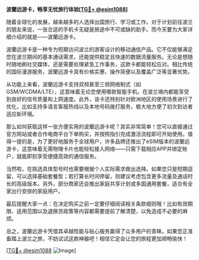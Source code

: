 **波蘭远游卡，畅享无忧旅行体验[[TG💪+ @esim1088](https://t.me/s/esim1088)]**

随着全球化的发展，越来越多的人选择出国旅行、学习或工作。对于计划前往波兰的朋友来说，一张合适的手机卡无疑是旅途中不可或缺的助手。而今天要为大家详细介绍的就是——波蘭远游卡。

波蘭远游卡是一种专为短期访问波兰的游客设计的移动通信产品。它不仅能够满足您在波兰期间的基本通话需求，还能提供稳定且快速的数据流量服务。无论是想随时随地刷社交媒体，还是需要处理紧急工作事务，这款卡都能轻松应对。相比传统的国际漫游服务，波蘭远游卡具有价格实惠、操作简便以及覆盖广泛等显著优势。

从功能上来看，波蘭远游卡支持双频甚至三频网络制式（如GSM/WCDMA/LTE），这意味着无论您使用哪款智能手机，在波兰境内都能享受到良好的信号质量和上网速度。此外，该卡还特别针对欧洲地区的使用场景进行了优化，比如支持多语言客服热线以及本地号码拨打服务，极大地方便了初次到访者适应新环境。

那么如何获取这样一张方便实用的波蘭远游卡呢？其实非常简单！您可以直接通过官方网站或者合作电商平台下单购买，并按照指引完成激活流程即可开始使用。值得一提的是，为了更好地服务于全球用户，许多品牌还推出了eSIM版本的波蘭远游卡，这意味着无需物理卡片也能轻松接入网络——只需下载相应APP并绑定账户，就能即刻享受便捷高效的通信服务。

当然啦，在挑选具体型号时也需要根据个人实际需求做出选择。如果您只是短期逗留，可以选择基础套餐型；若打算长时间停留，则建议考虑包含更多流量及通话时长的高级版本。另外，部分商家还会推出家庭共享计划或多国通用套餐，适合有全家出行安排的家庭用户。

最后提醒大家一点：在决定购买之前一定要仔细阅读相关条款细则哦！比如有效期限、适用范围以及退换货政策等内容都需要提前了解清楚，以免造成不必要的麻烦。

总之，波蘭远游卡凭借其卓越性能与贴心服务赢得了众多用户的青睐。如果您正准备踏上波兰之旅，不妨试试这款神器吧！相信它定会让您的旅程更加顺畅愉快！

[[TG💪+ @esim1088](https://t.me/s/esim1088) ![Image](https://i.postimg.cc/4NQfJmqS/Snipaste-2025-05-13-00-14-12.png)]